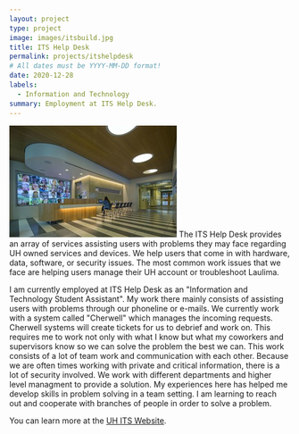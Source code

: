 ```yaml
---
layout: project
type: project
image: images/itsbuild.jpg
title: ITS Help Desk 
permalink: projects/itshelpdesk
# All dates must be YYYY-MM-DD format!
date: 2020-12-28
labels:
  - Information and Technology
summary: Employment at ITS Help Desk.
---
```


<img class="ui medium right floated rounded image" src="../images/its.jpeg">
The ITS Help Desk provides an array of services assisting users with problems they may face regarding UH owned services and devices. We help users that come in with hardware, data, software, or security issues. The most common work issues that we face are helping users manage their UH account or troubleshoot Laulima.

I am currently employed at ITS Help Desk as an "Information and Technology Student Assistant". My work there mainly consists of assisting users with problems through our phoneline or e-mails. We currently work with a system called "Cherwell" which manages the incoming requests. Cherwell systems will create tickets for us to debrief and work on. This requires me to work not only with what I know but what my coworkers and supervisors know so we can solve the problem the best we can. This work consists of a lot of team work and communication with each other. Because we are often times working with private and critical information, there is a lot of security involved. We work with different departments and higher level managment to provide a solution. My experiences here has helped me develop skills in problem solving in a team setting. I am learning to reach out and cooperate with branches of people in order to solve a problem.

You can learn more at the [UH ITS Website](https://www.hawaii.edu/its/services/).

 
